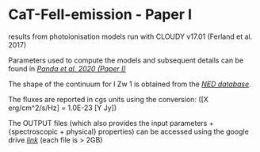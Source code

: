 # CaT-FeII-emission - Paper I
results from photoionisation models run with CLOUDY v17.01 (Ferland et al. 2017)

Parameters used to compute the models and subsequent details can be found in *[Panda et al. 2020 (Paper I)](https://www.arxiv.org)*


The shape of the continuum for I Zw 1 is obtained from the *[NED database](http://ned.ipac.caltech.edu/cgi-bin/datasearch?search_type=Photo_id&objid=2195&objname=UGC%2000545&img_stamp=YES&hconst=73.0&omegam=0.27&omegav=0.73&corr_z=1&of=table)*. 

The fluxes are reported in cgs units using the conversion: ([X erg/cm^2/s/Hz] = 1.0E-23 [Y Jy])

The OUTPUT files (which also provides the input parameters + {spectroscopic + physical} properties) can be accessed using the google drive *[link](https://drive.google.com/open?id=1pDN2LdNh4rkPY84q20_D3nWlJpwRbtfw)* (each file is > 2GB)
